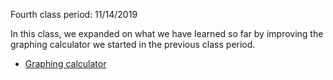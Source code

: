 Fourth class period: 11/14/2019

In this class, we expanded on what we have learned so far by improving the
graphing calculator we started in the previous class period.

- [Graphing calculator](01-graph_calc.py)
